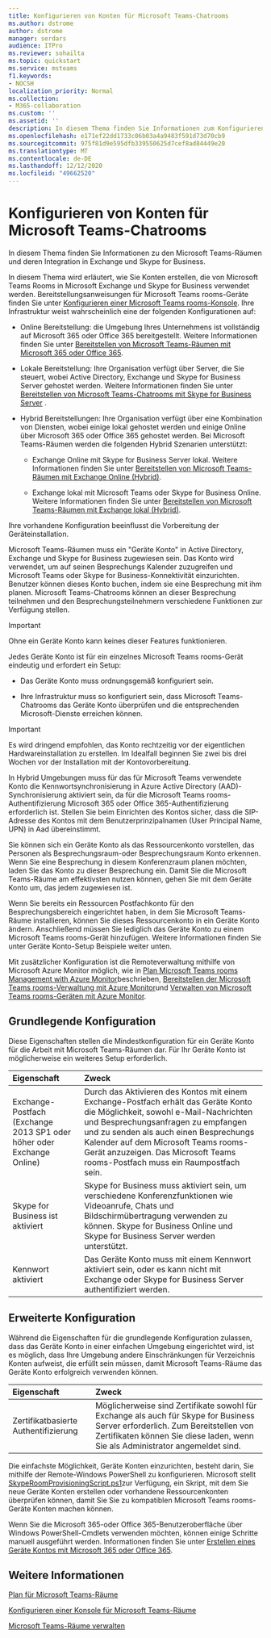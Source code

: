 ```yaml
---
title: Konfigurieren von Konten für Microsoft Teams-Chatrooms
ms.author: dstrome
author: dstrome
manager: serdars
audience: ITPro
ms.reviewer: sohailta
ms.topic: quickstart
ms.service: msteams
f1.keywords:
- NOCSH
localization_priority: Normal
ms.collection:
- M365-collaboration
ms.custom: ''
ms.assetid: ''
description: In diesem Thema finden Sie Informationen zum Konfigurieren von Konten für Microsoft Teams Rooms in Exchange und Skype for Business.
ms.openlocfilehash: e171ef22dd1733c06b03a4a9483f591d73d70cb9
ms.sourcegitcommit: 975f81d9e595dfb339550625d7cef8ad84449e20
ms.translationtype: MT
ms.contentlocale: de-DE
ms.lasthandoff: 12/12/2020
ms.locfileid: "49662520"
---
```

# <a name="configure-accounts-for-microsoft-teams-rooms"></a>Konfigurieren von Konten für Microsoft Teams-Chatrooms
 
In diesem Thema finden Sie Informationen zu den Microsoft Teams-Räumen und deren Integration in Exchange und Skype for Business.
  
In diesem Thema wird erläutert, wie Sie Konten erstellen, die von Microsoft Teams Rooms in Microsoft Exchange und Skype for Business verwendet werden. Bereitstellungsanweisungen für Microsoft Teams rooms-Geräte finden Sie unter [Konfigurieren einer Microsoft Teams rooms-Konsole](console.md). Ihre Infrastruktur weist wahrscheinlich eine der folgenden Konfigurationen auf:
  
- Online Bereitstellung: die Umgebung Ihres Unternehmens ist vollständig auf Microsoft 365 oder Office 365 bereitgestellt. Weitere Informationen finden Sie unter [Bereitstellen von Microsoft Teams-Räumen mit Microsoft 365 oder Office 365](with-office-365.md).
    
- Lokale Bereitstellung: Ihre Organisation verfügt über Server, die Sie steuert, wobei Active Directory, Exchange und Skype for Business Server gehostet werden. Weitere Informationen finden Sie unter [Bereitstellen von Microsoft Teams-Chatrooms mit Skype for Business Server](with-skype-for-business-server-2015.md) .
    
- Hybrid Bereitstellungen: Ihre Organisation verfügt über eine Kombination von Diensten, wobei einige lokal gehostet werden und einige Online über Microsoft 365 oder Office 365 gehostet werden. Bei Microsoft Teams-Räumen werden die folgenden Hybrid Szenarien unterstützt:
    
  - Exchange Online mit Skype for Business Server lokal. Weitere Informationen finden Sie unter [Bereitstellen von Microsoft Teams-Räumen mit Exchange Online (Hybrid)](with-exchange-online.md).
    
  - Exchange lokal mit Microsoft Teams oder Skype for Business Online. Weitere Informationen finden Sie unter [Bereitstellen von Microsoft Teams-Räumen mit Exchange lokal (Hybrid)](with-exchange-on-premises.md).
    
Ihre vorhandene Konfiguration beeinflusst die Vorbereitung der Geräteinstallation.
  
Microsoft Teams-Räumen muss ein "Geräte Konto" in Active Directory, Exchange und Skype for Business zugewiesen sein. Das Konto wird verwendet, um auf seinen Besprechungs Kalender zuzugreifen und Microsoft Teams oder Skype for Business-Konnektivität einzurichten. Benutzer können dieses Konto buchen, indem sie eine Besprechung mit ihm planen. Microsoft Teams-Chatrooms können an dieser Besprechung teilnehmen und den Besprechungsteilnehmern verschiedene Funktionen zur Verfügung stellen.
  
> [!IMPORTANT]
> Ohne ein Geräte Konto kann keines dieser Features funktionieren. 
  
Jedes Geräte Konto ist für ein einzelnes Microsoft Teams rooms-Gerät eindeutig und erfordert ein Setup:
  
- Das Geräte Konto muss ordnungsgemäß konfiguriert sein.
    
- Ihre Infrastruktur muss so konfiguriert sein, dass Microsoft Teams-Chatrooms das Geräte Konto überprüfen und die entsprechenden Microsoft-Dienste erreichen können.
    
> [!IMPORTANT]
> Es wird dringend empfohlen, das Konto rechtzeitig vor der eigentlichen Hardwareinstallation zu erstellen. Im Idealfall beginnen Sie zwei bis drei Wochen vor der Installation mit der Kontovorbereitung. 

In Hybrid Umgebungen muss für das für Microsoft Teams verwendete Konto die Kennwortsynchronisierung in Azure Active Directory (AAD)-Synchronisierung aktiviert sein, da für die Microsoft Teams rooms-Authentifizierung Microsoft 365 oder Office 365-Authentifizierung erforderlich ist. Stellen Sie beim Einrichten des Kontos sicher, dass die SIP-Adresse des Kontos mit dem Benutzerprinzipalnamen (User Principal Name, UPN) in Aad übereinstimmt. 
  
Sie können sich ein Geräte Konto als das Ressourcenkonto vorstellen, das Personen als Besprechungsraum-oder Besprechungsraum Konto erkennen. Wenn Sie eine Besprechung in diesem Konferenzraum planen möchten, laden Sie das Konto zu dieser Besprechung ein. Damit Sie die Microsoft Teams-Räume am effektivsten nutzen können, gehen Sie mit dem Geräte Konto um, das jedem zugewiesen ist.
  
Wenn Sie bereits ein Ressourcen Postfachkonto für den Besprechungsbereich eingerichtet haben, in dem Sie Microsoft Teams-Räume installieren, können Sie dieses Ressourcenkonto in ein Geräte Konto ändern. Anschließend müssen Sie lediglich das Geräte Konto zu einem Microsoft Teams rooms-Gerät hinzufügen. Weitere Informationen finden Sie unter Geräte Konto-Setup Beispiele weiter unten.
  
Mit zusätzlicher Konfiguration ist die Remoteverwaltung mithilfe von Microsoft Azure Monitor möglich, wie in [Plan Microsoft Teams rooms Management with Azure Monitor](azure-monitor-plan.md)beschrieben, [Bereitstellen der Microsoft Teams rooms-Verwaltung mit Azure Monitor](azure-monitor-deploy.md)und [Verwalten von Microsoft Teams rooms-Geräten mit Azure Monitor](azure-monitor-manage.md). 
  
## <a name="basic-configuration"></a>Grundlegende Konfiguration

Diese Eigenschaften stellen die Mindestkonfiguration für ein Geräte Konto für die Arbeit mit Microsoft Teams-Räumen dar. Für Ihr Geräte Konto ist möglicherweise ein weiteres Setup erforderlich.
  
|**Eigenschaft**|**Zweck**|
|:-----|:-----|
|Exchange-Postfach (Exchange 2013 SP1 oder höher oder Exchange Online)  <br/> |Durch das Aktivieren des Kontos mit einem Exchange-Postfach erhält das Geräte Konto die Möglichkeit, sowohl e-Mail-Nachrichten und Besprechungsanfragen zu empfangen und zu senden als auch einen Besprechungs Kalender auf dem Microsoft Teams rooms-Gerät anzuzeigen. Das Microsoft Teams rooms-Postfach muss ein Raumpostfach sein.  <br/> |
|Skype for Business ist aktiviert  <br/> |Skype for Business muss aktiviert sein, um verschiedene Konferenzfunktionen wie Videoanrufe, Chats und Bildschirmübertragung verwenden zu können. Skype for Business Online und Skype for Business Server werden unterstützt.  <br/> |
|Kennwort aktiviert  <br/> |Das Geräte Konto muss mit einem Kennwort aktiviert sein, oder es kann nicht mit Exchange oder Skype for Business Server authentifiziert werden.  <br/> |
   
## <a name="advanced-configuration"></a>Erweiterte Konfiguration

Während die Eigenschaften für die grundlegende Konfiguration zulassen, dass das Geräte Konto in einer einfachen Umgebung eingerichtet wird, ist es möglich, dass Ihre Umgebung andere Einschränkungen für Verzeichnis Konten aufweist, die erfüllt sein müssen, damit Microsoft Teams-Räume das Geräte Konto erfolgreich verwenden können.
  
|**Eigenschaft**|**Zweck**|
|:-----|:-----|
|Zertifikatbasierte Authentifizierung  <br/> |Möglicherweise sind Zertifikate sowohl für Exchange als auch für Skype for Business Server erforderlich. Zum Bereitstellen von Zertifikaten können Sie diese laden, wenn Sie als Administrator angemeldet sind.  <br/> |
   
Die einfachste Möglichkeit, Geräte Konten einzurichten, besteht darin, Sie mithilfe der Remote-Windows PowerShell zu konfigurieren. Microsoft stellt [SkypeRoomProvisioningScript.ps1](https://go.microsoft.com/fwlink/?linkid=870105)zur Verfügung, ein Skript, mit dem Sie neue Geräte Konten erstellen oder vorhandene Ressourcenkonten überprüfen können, damit Sie Sie zu kompatiblen Microsoft Teams rooms-Geräte Konten machen können.
  
Wenn Sie die Microsoft 365-oder Office 365-Benutzeroberfläche über Windows PowerShell-Cmdlets verwenden möchten, können einige Schritte manuell ausgeführt werden. Informationen finden Sie unter [Erstellen eines Geräte Kontos mit Microsoft 365 oder Office 365](https://docs.microsoft.com/surface-hub/create-a-device-account-using-office-365).
  
## <a name="see-also"></a>Weitere Informationen

[Plan für Microsoft Teams-Räume](rooms-plan.md)
  
[Konfigurieren einer Konsole für Microsoft Teams-Räume](console.md)
  
[Microsoft Teams-Räume verwalten](rooms-manage.md)

